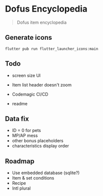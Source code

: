 # Dofus Encyclopedia

> Dofus item encyclopedia

## Generate icons
```
flutter pub run flutter_launcher_icons:main
```

## Todo
- screen size UI


- Item list header doesn't zoom

- Codemagic CI/CD
- readme

## Data fix
- ID = 0 for pets
- MP/AP mess
- other bonus placeholders
- characteristics display order

## Roadmap
- Use embedded database (sqlite?)
- Item & set conditions
- Recipe
- Intl plural
